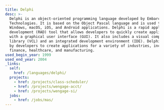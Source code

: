 ```yaml
---
title: Delphi
desc: >-
  Delphi is an object-oriented programming language developed by Embarcadero
  Technologies. It is based on the Object Pascal language and is used to create
  Windows, macOS, iOS, and Android applications. Delphi is a rapid application
  development (RAD) tool that allows developers to quickly create applications
  with a graphical user interface (GUI). It also includes a visual component
  library (VCL) and an integrated development environment (IDE). Delphi is used
  by developers to create applications for a variety of industries, including
  finance, healthcare, and manufacturing.
used_begin_year: 1999
used_end_year: 2004
_links:
  self:
    href: /languages/delphi/
  projects:
    - href: /projects/class-scheduler/
    - href: /projects/wengage-acct/
    - href: /projects/wengage-si/
  jobs:
    - href: /jobs/mas/
---
```

